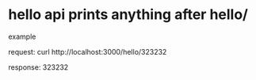 # hello api prints anything after hello/ 

example

request: curl http://localhost:3000/hello/323232

response: 323232
